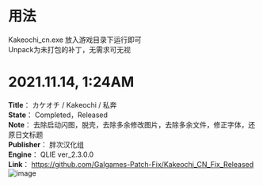 # 用法
Kakeochi_cn.exe 放入游戏目录下运行即可  
Unpack为未打包的补丁，无需求可无视

# 2021.11.14, 1:24AM
**Title**： カケオチ / Kakeochi / 私奔  
**State**： Completed，Released  
**Note**： 去除启动闪图，脱壳，去除多余修改图片，去除多余文件，修正字体，还原日文标题  
**Publisher**： 胖次汉化组  
**Engine**： QLIE ver_2.3.0.0  
**Link**： https://github.com/Galgames-Patch-Fix/Kakeochi_CN_Fix_Released  
![image](https://github.com/Dir-A/My_Gal_Patch_Fix_List/blob/main/Sample/Kakeochi.png)

